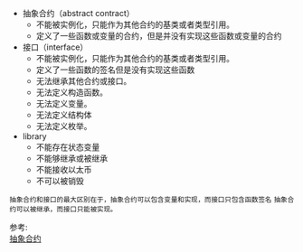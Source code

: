 
* 抽象合约（abstract contract）
  * 不能被实例化，只能作为其他合约的基类或者类型引用。
  * 定义了一些函数或变量的合约，但是并没有实现这些函数或变量的合约
* 接口（interface）
  * 不能被实例化，只能作为其他合约的基类或者类型引用。
  * 定义了一些函数的签名但是没有实现这些函数
  * 无法继承其他合约或接口。
  * 无法定义构造函数。
  * 无法定义变量。
  * 无法定义结构体
  * 无法定义枚举。
* library
  * 不能存在状态变量
  * 不能够继承或被继承
  * 不能接收以太币
  * 不可以被销毁

`抽象合约和接口的最大区别在于，抽象合约可以包含变量和实现，而接口只包含函数签名`
`抽象合约可以被继承，而接口只能被实现。`


参考:  
[抽象合约](https://solidity-cn.readthedocs.io/zh/develop/contracts.html?highlight=%E6%8A%BD%E8%B1%A1%E5%87%BD%E6%95%B0#index-17)